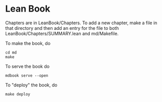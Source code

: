 # Lean Book

Chapters are in LeanBook/Chapters. To add a new chapter, make a file in that directory and then add an entry for the file to both LeanBook/Chapters/SUMMARY.lean and md/Makefile. 

To make the book, do
```
cd md
make
```

To serve the book do
```
mdbook serve --open
```

To "deploy" the book, do
```
make deploy
```
